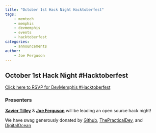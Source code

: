 ```yaml
---
title: "October 1st Hack Night Hacktoberfest"
tags:
    - memtech
    - memphis
    - devmemphis
    - events
    - hacktoberfest
categories:
    - announcements
author:
    - Joe Ferguson
---
```

<h2>October 1st Hack Night #Hacktoberfest</h2>
<a href="https://www.meetup.com/memphis-technology-user-groups/events/hxxpfqyznbcb/">Click here to RSVP for DevMemphis #Hacktoberfest</a>
<h3>Presenters</h3>
<strong><a href="https://twitter.com/hippietilley">Xavier Tilley</a></strong>  & <strong><a href="https://twitter.com/JoePFerguson">Joe Ferguson</a></strong> will be leading an open source hack night!
  
  We have swag generously donated by <a href="https://twitter.com/Github">Github</a>, <a href="https://twitter.com/ThePracticalDev">ThePracticalDev</a>, and <a href="https://twitter.com/DigitalOcean">DigitalOcean</a>

